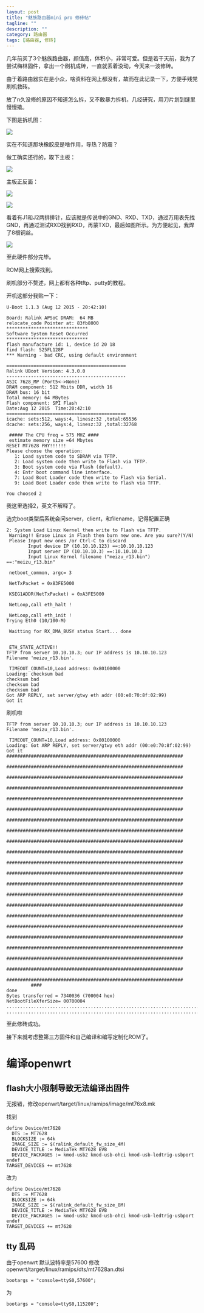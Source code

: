 ```yaml
---
layout: post
title: "魅族路由器mini pro 修砖帖"
tagline: ""
description: ""
category: 路由器
tags: [路由器, 修砖]
---
```


几年前买了3个魅族路由器，颜值高，体积小，非常可爱。但是若干天前，我为了尝试梅林固件，拿出一个刷机成砖，一直就丢着没动，今天来一波修砖。

由于着路由器实在是小众，啥资料在网上都没有，故而在此记录一下，方便手残党刷机救砖。

放了n久没修的原因不知道怎么拆，又不敢暴力拆机，几经研究，用刀片划到缝里慢慢撬。

下图是拆机图：

![](/assets/imgs/WechatIMG6.png)

实在不知道那块橡胶皮是啥作用，导热？防震？


做工确实还行的，取下主板：

![](/assets/imgs/WechatIMG8.png)

主板正反面：

![](/assets/imgs/WechatIMG7.png)

![](/assets/imgs/WechatIMG9.png)


看着有J1和J2两排排针，应该就是传说中的GND、RXD、TXD，通过万用表先找GND，再通过测试RXD找到RXD，再蒙TXD，最后如图所示。为方便起见，我焊了8根铜丝。

![](/assets/imgs/WechatIMG10.png)

至此硬件部分完毕。

ROM网上搜索找到。

刷机部分不赘述，网上都有各种tftp、putty的教程。

开机这部分我贴一下：

```
U-Boot 1.1.3 (Aug 12 2015 - 20:42:10)

Board: Ralink APSoC DRAM:  64 MB
relocate_code Pointer at: 83fb8000
******************************
Software System Reset Occurred
******************************
flash manufacture id: 1, device id 20 18
find flash: S25FL128P
*** Warning - bad CRC, using default environment

============================================
Ralink UBoot Version: 4.3.0.0
--------------------------------------------
ASIC 7628_MP (Port5<->None)
DRAM component: 512 Mbits DDR, width 16
DRAM bus: 16 bit
Total memory: 64 MBytes
Flash component: SPI Flash
Date:Aug 12 2015  Time:20:42:10
============================================
icache: sets:512, ways:4, linesz:32 ,total:65536
dcache: sets:256, ways:4, linesz:32 ,total:32768

 ##### The CPU freq = 575 MHZ ####
 estimate memory size =64 Mbytes
RESET MT7628 PHY!!!!!!
Please choose the operation:
   1: Load system code to SDRAM via TFTP.
   2: Load system code then write to Flash via TFTP.
   3: Boot system code via Flash (default).
   4: Entr boot command line interface.
   7: Load Boot Loader code then write to Flash via Serial.
   9: Load Boot Loader code then write to Flash via TFTP.

You choosed 2
```

我这里选择2，英文不解释了。

选完boot类型后系统会问server，client，和filename，记得配置正确

```
2: System Load Linux Kernel then write to Flash via TFTP.
 Warning!! Erase Linux in Flash then burn new one. Are you sure?(Y/N)
 Please Input new ones /or Ctrl-C to discard
        Input device IP (10.10.10.123) ==:10.10.10.123
        Input server IP (10.10.10.3) ==:10.10.10.3
        Input Linux Kernel filename ("meizu_r13.bin") ==:"meizu_r13.bin"

 netboot_common, argc= 3

 NetTxPacket = 0x83FE5000

 KSEG1ADDR(NetTxPacket) = 0xA3FE5000

 NetLoop,call eth_halt !

 NetLoop,call eth_init !
Trying Eth0 (10/100-M)

 Waitting for RX_DMA_BUSY status Start... done


 ETH_STATE_ACTIVE!!
TFTP from server 10.10.10.3; our IP address is 10.10.10.123
Filename 'meizu_r13.bin'.

 TIMEOUT_COUNT=10,Load address: 0x80100000
Loading: checksum bad
checksum bad
checksum bad
checksum bad
Got ARP REPLY, set server/gtwy eth addr (00:e0:70:8f:02:99)
Got it

```

刷机啦

```
TFTP from server 10.10.10.3; our IP address is 10.10.10.123
Filename 'meizu_r13.bin'.

 TIMEOUT_COUNT=10,Load address: 0x80100000
Loading: Got ARP REPLY, set server/gtwy eth addr (00:e0:70:8f:02:99)
Got it
#################################################################
         #################################################################
         #################################################################
         #################################################################
         #################################################################
         #################################################################
         #################################################################
         #################################################################
         #################################################################
         #################################################################
         #################################################################
         #################################################################
         #################################################################
         #################################################################
         #################################################################
         #################################################################
         #################################################################
         #################################################################
         #################################################################
         #################################################################
         #################################################################
         #################################################################
         ####
done
Bytes transferred = 7340036 (700004 hex)
NetBootFileXferSize= 00700004
................................................................................................................
................................................................................................................
```

至此修砖成功。

接下来就考虑整第三方固件和自己编译和编写定制化ROM了。

# 编译openwrt

## flash大小限制导致无法编译出固件
无报错，修改openwrt/target/linux/ramips/image/mt76x8.mk

找到 

```
define Device/mt7628
  DTS := MT7628
  BLOCKSIZE := 64k
  IMAGE_SIZE := $(ralink_default_fw_size_4M)
  DEVICE_TITLE := MediaTek MT7628 EVB
  DEVICE_PACKAGES := kmod-usb2 kmod-usb-ohci kmod-usb-ledtrig-usbport
endef
TARGET_DEVICES += mt7628
```

改为

```
define Device/mt7628
  DTS := MT7628
  BLOCKSIZE := 64k
  IMAGE_SIZE := $(ralink_default_fw_size_8M)
  DEVICE_TITLE := MediaTek MT7628 EVB
  DEVICE_PACKAGES := kmod-usb2 kmod-usb-ohci kmod-usb-ledtrig-usbport
endef
TARGET_DEVICES += mt7628
```

## tty 乱码
由于openwrt 默认波特率是57600
修改 openwrt/target/linux/ramips/dts/mt7628an.dtsi
```
bootargs = "console=ttyS0,57600";
```
为

```
bootargs = "console=ttyS0,115200";
```

